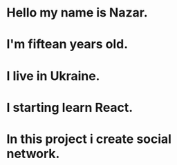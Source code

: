 # Hello my name is Nazar.
# I'm fiftean years old.
# I live in Ukraine.
# I starting learn React.
# In this project i create social network.
